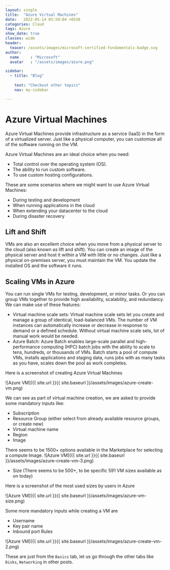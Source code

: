 ```yaml
---
layout: single
title:  "Azure Virtual Machines"
date:   2022-05-14 03:59:04 +0530
categories: Cloud
tags: Azure
show_date: true
classes: wide
header:
  teaser: /assets/images/microsoft-certified-fundamentals-badge.svg
author:
  name     : "Microsoft"
  avatar   : "/assets/images/azure.png"

sidebar:
  - title: "Blog"
   
    text: "Checkout other topics"
    nav: my-sidebar

---
```

# Azure Virtual Machines
Azure Virtual Machines provide infrastructure as a service (IaaS) in the form of a virtualized server. Just like a physical computer, you can customize all of the software running on the VM. 

Azure Virtual Machines are an ideal choice when you need:
- Total control over the operating system (OS).
- The ability to run custom software.
- To use custom hosting configurations.

These are some scenarios where we might want to use Azure Virtual Machines:
- During testing and development
- When running applications in the cloud
- When extending your datacenter to the cloud
- During disaster recovery

## Lift and Shift
VMs are also an excellent choice when you move from a physical server to the cloud (also known as lift and shift). You can create an image of the physical server and host it within a VM with little or no changes. Just like a physical on-premises server, you must maintain the VM. You update the installed OS and the software it runs.

## Scaling VMs in Azure
You can run single VMs for testing, development, or minor tasks. 
Or you can group VMs together to provide high availability, scalability, and redundancy. 
We can make use of these features:
- Virtual machine scale sets: Virtual machine scale sets let you create and manage a group of identical, load-balanced VMs. The number of VM instances can automatically increase or decrease in response to demand or a defined schedule. Without virtual machine scale sets, lot of manual work would be needed.
- Azure Batch: Azure Batch enables large-scale parallel and high-performance computing (HPC) batch jobs with the ability to scale to tens, hundreds, or thousands of VMs. Batch starts a pool of compute VMs, installs applications and staging data, runs jobs with as many tasks as you have, scales down the pool as work completes.

Here is a screenshot of creating Azure Virtual Machines

![Azure VM]({{ site.url }}{{ site.baseurl }}/assets/images/azure-create-vm.png)

We can see as part of virtual machine creation, we are asked to provide some mandatory inputs like:

- Subscription
- Resource Group (either select from already available resource groups, or create new)
- Virtual machine name
- Region
- Image

There seems to be 1500+ options available in the Marketplace for selecting a compute Image.
![Azure VM]({{ site.url }}{{ site.baseurl }}/assets/images/azure-create-vm-3.png)

- Size (There seems to be 500+, to be specific 591 VM sizes available as on today)

Here is a screenshot of the most used sizes by users in Azure

![Azure VM]({{ site.url }}{{ site.baseurl }}/assets/images/azure-vm-size.png)

Some more mandatory inputs while creating a VM are 
- Username 
- Key pair name
- Inbound port Rules

![Azure VM]({{ site.url }}{{ site.baseurl }}/assets/images/azure-create-vm-2.png)

These are just from the `Basics` tab, let us go through the other tabs like `Disks`, `Networking` in other posts.

